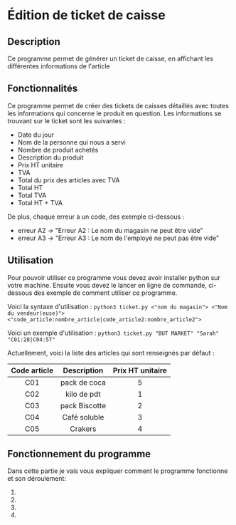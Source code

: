 # Édition de ticket de caisse

## Description

Ce programme permet de générer un ticket de caisse, en affichant les différentes informations de l'article

## Fonctionnalités

Ce programme permet de créer des tickets de caisses détaillés avec toutes les informations qui concerne le produit en question. Les informations se trouvant sur le ticket sont les suivantes :

- Date du jour
- Nom de la personne qui nous a servi
- Nombre de produit achetés
- Description du produit
- Prix HT unitaire
- TVA
- Total du prix des articles avec TVA
- Total HT
- Total TVA
- Total HT + TVA

De plus, chaque erreur à un code, des exemple ci-dessous :

- erreur A2 -> "Erreur A2 : Le nom du magasin ne peut être vide"
- erreur A3 -> "Erreur A3 : Le nom de l'employé ne peut pas être vide"

## Utilisation

Pour pouvoir utiliser ce programme vous devez avoir installer python sur votre machine. Ensuite vous devez le lancer en ligne de commande, ci-dessous des exemple de comment utiliser ce programme.

Voici la syntaxe d'utilisation : `python3 ticket.py <"nom du magasin"> <"Nom du vendeur(euse)"> <"code_article:nombre_article|code_article2:nombre_article2">`

Voici un exemple d'utilisation : `python3 ticket.py "BUT MARKET" "Sarah" "C01:28|C04:57"`

Actuellement, voici la liste des articles qui sont renseignés par défaut :

|Code article|Description|Prix HT unitaire|
| :--------: | :-------: | :------------: |
|    C01     |pack de coca  | 5 |
|    C02     |kilo de pdt   | 1 |
|    C03     |pack Biscotte | 2 |
|    C04     |Café soluble  | 3 |
|    C05     |Crakers       | 4 |

## Fonctionnement du programme

Dans cette partie je vais vous expliquer comment le programme fonctionne et son déroulement:

1.
2.
3.
4. 
